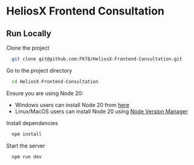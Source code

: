 
# HeliosX Frontend Consultation

## Run Locally

Clone the project

```bash
  git clone git@github.com:FK78/HeliosX-Frontend-Consultation.git
```

Go to the project directory

```bash
  cd HeliosX-Frontend-Consultation
```

Ensure you are using Node 20:
- Windows users can install Node 20 from [here](https://nodejs.org/en)
- Linux/MacOS users can install Node 20 using [Node Version Manager](https://github.com/nvm-sh/nvm)

Install dependencies

```bash
  npm install
```

Start the server

```bash
  npm run dev
```